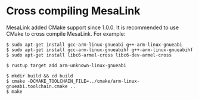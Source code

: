 # Cross compiling MesaLink

MesaLink added CMake support since 1.0.0. It is recommended to use CMake to cross compile MesaLink.
For example:

```shell
$ sudo apt-get install gcc-arm-linux-gnueabi g++-arm-linux-gnueabi
$ sudo apt-get install gcc-arm-linux-gnueabihf g++-arm-linux-gnueabihf
$ sudo apt-get install libc6-armel-cross libc6-dev-armel-cross

$ rustup target add arm-unknown-linux-gnueabi

$ mkdir build && cd build
$ cmake -DCMAKE_TOOLCHAIN_FILE=../cmake/arm-linux-gnueabi.toolchain.cmake ..
$ make
```